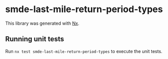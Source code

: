# smde-last-mile-return-period-types

This library was generated with [Nx](https://nx.dev).

## Running unit tests

Run `nx test smde-last-mile-return-period-types` to execute the unit tests.
